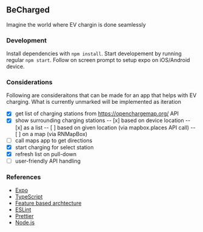 ## BeCharged

Imagine the world where EV chargin is done seamlessly

### Development

Install dependencies with `npm install`. Start developement by running regular `npm start`. Follow on screen prompt to setup expo on iOS/Android device.

### Considerations

Following are consideraitons that can be made for an app that helps with EV charging. What is currently unmarked will be implemented as iteration

- [x] get list of charging stations from https://openchargemap.org/ API
- [x] show surrounding charging stations
-- [x] based on device location
-- [x] as a list
-- [ ] based on given location (via mapbox.places API call)
-- [ ] on a map (via RNMapBox)
- [ ] call maps app to get directions
- [x] start charging for select station
- [x] refresh list on pull-down
- [ ] user-friendly API handling

### References
- [Expo](https://expo.dev/)
- [TypeScript](https://www.typescriptlang.org/)
- [Feature based archtecture](https://www.freecodecamp.org/news/scaling-your-redux-app-with-ducks-6115955638be/)
- [ESLint](https://eslint.org/)
- [Prettier](https://prettier.io/)
- [Node.js](https://nodejs.org/)
